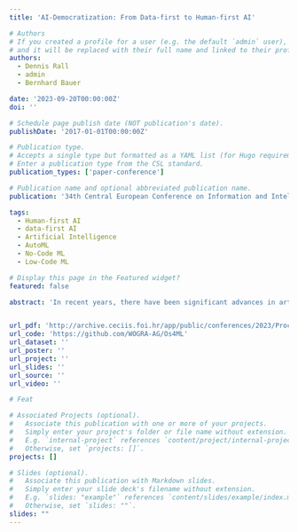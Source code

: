 ```yaml
---
title: 'AI-Democratization: From Data-first to Human-first AI'

# Authors
# If you created a profile for a user (e.g. the default `admin` user), write the username (folder name) here
# and it will be replaced with their full name and linked to their profile.
authors:
  - Dennis Rall
  - admin
  - Bernhard Bauer

date: '2023-09-20T00:00:00Z'
doi: ''

# Schedule page publish date (NOT publication's date).
publishDate: '2017-01-01T00:00:00Z'

# Publication type.
# Accepts a single type but formatted as a YAML list (for Hugo requirements).
# Enter a publication type from the CSL standard.
publication_types: ['paper-conference']

# Publication name and optional abbreviated publication name.
publication: '34th Central European Conference on Information and Intelligent Systems'

tags:
  - Human-first AI
  - data-first AI
  - Artificial Intelligence
  - AutoML
  - No-Code ML
  - Low-Code ML

# Display this page in the Featured widget?
featured: false

abstract: 'In recent years, there have been significant advances in artificial intelligence (AI) research. However, not everyone can benefit from these advancements because it requires a significant amount of expertise to apply them. The concept of democratizing AI, known as AI democratization, aims to make AI accessible to everyone. One exciting development in this field is the shift from a model-first to a data-first approach. Previously, the focus was on building and training complex models, which required a high level of expertise. However, new high-level frameworks have drastically simplified the process, making it possible to create machine learning (ML) models based on data descriptions automatically. This has paved the way for data-first AI, where the focus is on the data engineering rather than model creation. The next logical step in this progression is a human-first approach to AI. By simplifying the process of creating ML models even further and leveraging the insights gained from data-first AI, we can make AI accessible to an even broader range of users. We underpin our theoretical considerations with the development of the Open space for Machine Learning (Os4ML) platform and summarize our achievements so far in this endeavor. Our approach has the potential to significantly lower the barrier to entry for using AI and to accelerate AI adoption across a wide range of industries and domains.'


url_pdf: 'http://archive.ceciis.foi.hr/app/public/conferences/2023/Proceedings/IS/IS1.pdf'
url_code: 'https://github.com/WOGRA-AG/Os4ML'
url_dataset: ''
url_poster: ''
url_project: ''
url_slides: ''
url_source: ''
url_video: ''

# Feat

# Associated Projects (optional).
#   Associate this publication with one or more of your projects.
#   Simply enter your project's folder or file name without extension.
#   E.g. `internal-project` references `content/project/internal-project/index.md`.
#   Otherwise, set `projects: []`.
projects: []

# Slides (optional).
#   Associate this publication with Markdown slides.
#   Simply enter your slide deck's filename without extension.
#   E.g. `slides: "example"` references `content/slides/example/index.md`.
#   Otherwise, set `slides: ""`.
slides: ""
---
```


